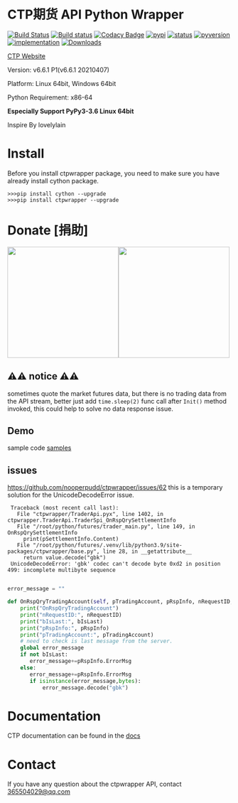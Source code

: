 # CTP期货 API Python Wrapper 

[![Build Status](https://app.travis-ci.com/nooperpudd/ctpwrapper.svg?branch=master)](https://app.travis-ci.com/nooperpudd/ctpwrapper)
[![Build status](https://ci.appveyor.com/api/projects/status/gvvtcqsjo9nsw0ct/branch/master?svg=true)](https://ci.appveyor.com/project/nooperpudd/ctpwrapper)
[![Codacy Badge](https://api.codacy.com/project/badge/Grade/9ed5d0e55ed84dfeba30a7630ab5c160)](https://www.codacy.com/app/nooperpudd/ctpwrapper?utm_source=github.com&amp;utm_medium=referral&amp;utm_content=nooperpudd/ctpwrapper&amp;utm_campaign=Badge_Grade)
[![pypi](https://img.shields.io/pypi/v/ctpwrapper.svg)](https://pypi.python.org/pypi/ctpwrapper)
[![status](https://img.shields.io/pypi/status/ctpwrapper.svg)](https://pypi.python.org/pypi/ctpwrapper)
[![pyversion](https://img.shields.io/pypi/pyversions/ctpwrapper.svg)](https://pypi.python.org/pypi/ctpwrapper)
[![implementation](https://img.shields.io/pypi/implementation/ctpwrapper.svg)](https://pypi.python.org/pypi/ctpwrapper)
[![Downloads](https://pepy.tech/badge/ctpwrapper)](https://pepy.tech/project/ctpwrapper)

[CTP Website](http://www.sfit.com.cn/5_2_DocumentDown_1.htm)

Version: v6.6.1 P1(v6.6.1 20210407)

Platform: Linux 64bit, Windows 64bit

Python Requirement: x86-64

**Especially Support PyPy3-3.6 Linux 64bit**

Inspire By lovelylain 

# Install

Before you install ctpwrapper package, you need to make sure you have 
already install cython package.

    >>>pip install cython --upgrade
    >>>pip install ctpwrapper --upgrade


# Donate [捐助]

  <img src="images/alipay.png" width="250" height="250"><img src="images/wechat.jpg" width="250" height="250">

## ⚠️⚠️ notice ⚠️⚠️
 sometimes quote the market futures data, but there is no trading data from the API stream,
 better just add `time.sleep(2)` func call after `Init()` method invoked, this could help to solve no data response issue.
 
## Demo
sample code  [samples](samples/)

## issues
 https://github.com/nooperpudd/ctpwrapper/issues/62
 this is a temporary solution for the UnicodeDecodeError issue.
 ```
  Traceback (most recent call last):
    File "ctpwrapper/TraderApi.pyx", line 1402, in ctpwrapper.TraderApi.TraderSpi_OnRspQrySettlementInfo
    File "/root/python/futures/trader_main.py", line 149, in OnRspQrySettlementInfo
      print(pSettlementInfo.Content)
    File "/root/python/futures/.venv/lib/python3.9/site-packages/ctpwrapper/base.py", line 28, in __getattribute__
      return value.decode("gbk")
  UnicodeDecodeError: 'gbk' codec can't decode byte 0xd2 in position 499: incomplete multibyte sequence
 ```
 ```python

error_message = ""

def OnRspQryTradingAccount(self, pTradingAccount, pRspInfo, nRequestID, bIsLast):
     print("OnRspQryTradingAccount")
     print("nRequestID:", nRequestID)
     print("bIsLast:", bIsLast)
     print("pRspInfo:", pRspInfo)
     print("pTradingAccount:", pTradingAccount)
     # need to check is last message from the server.
     global error_message
     if not bIsLast:
        error_message+=pRspInfo.ErrorMsg
     else:
        error_message+=pRspInfo.ErrorMsg
        if isinstance(error_message,bytes):
            error_message.decode("gbk")
 ```

# Documentation
  CTP documentation can be found in the [docs](doc/ctp/)

# Contact

If you have any question about the ctpwrapper API, contact 365504029@qq.com



 
